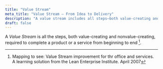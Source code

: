 ```yaml
---
title: "Value Stream"
meta_title: "Value Stream – From Idea to Delivery"
description: "A value stream includes all steps—both value-creating and non-value-creating—required to complete a product or service from start to finish."
draft: false
---
```


A *Value Stream* is all the steps, both value-creating and nonvalue-creating, required to complete a product or a service from beginning to end [^1].

[^1]: Mapping to see: Value Stream improvement for thr office and services. A learning solution from the Lean Enterprise Institute. April 2007
